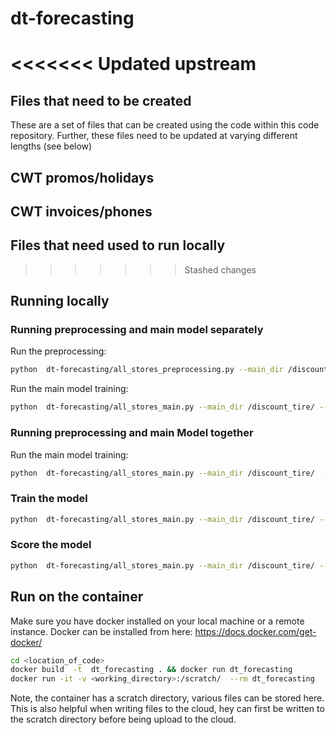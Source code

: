# dt-forecasting

<<<<<<< Updated upstream
=======
## Files that need to be created
These are a set of files that can be created using the code within this code repository. Further, these files need to be updated at varying different lengths (see below)


## CWT promos/holidays 

## CWT invoices/phones


## Files that need used to run locally



>>>>>>> Stashed changes
## Running locally

### Running preprocessing and main model separately

Run the preprocessing:
```bash
python  dt-forecasting/all_stores_preprocessing.py --main_dir /discount_tire/

```

Run the main model training:
```bash
python  dt-forecasting/all_stores_main.py --main_dir /discount_tire/ --master_df_fn /discount_tire/data/master_df.csv --is_run_parallel --run_type full_pipeline

```

### Running preprocessing and main Model together

Run the main model training:
```bash
python  dt-forecasting/all_stores_main.py --main_dir /discount_tire/  --is_run_parallel  --run_type full_pipeline

```
### Train the model
```bash
python  dt-forecasting/all_stores_main.py --main_dir /discount_tire/ --run_type train

```
### Score the model
```bash
python  dt-forecasting/all_stores_main.py --main_dir /discount_tire/ --run_type score --main_model_fn /discount_tire/results/08_18_2020/models_to_score/gb.p --lower_ci_model_fn /discount_tire/results/08_18_2020/models_to_score/lower_gb.p --upper_ci_model_fn /discount_tire/results/08_18_2020/models_to_score/upper_gb.p

```

## Run on the container

Make sure you have docker installed on your local machine or a remote instance. Docker can be installed from here: https://docs.docker.com/get-docker/

```bash
cd <location_of_code>
docker build  -t  dt_forecasting . && docker run dt_forecasting 
docker run -it -v <working_directory>:/scratch/  --rm dt_forecasting   all_stores_main.py  
```

Note, the container has a scratch directory, various files can be stored here. This is also helpful when writing files to the cloud, hey can first be written to the scratch directory before being upload to the cloud.